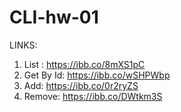 # CLI-hw-01

LINKS:

1. List : https://ibb.co/8mXS1pC
2. Get By Id: https://ibb.co/wSHPWbp
3. Add: https://ibb.co/0r2ryZS
4. Remove: https://ibb.co/DWtkm3S
